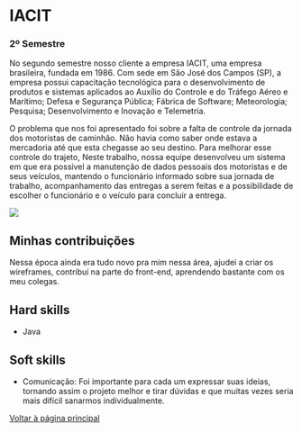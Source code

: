 # IACIT
### 2º Semestre 
No segundo semestre nosso cliente a empresa IACIT, uma empresa brasileira, fundada em 1986. Com sede em São José dos Campos (SP), a empresa possui capacitação tecnológica para o desenvolvimento de produtos e sistemas aplicados ao Auxílio do Controle e do Tráfego Aéreo e Marítimo; Defesa e Segurança Pública; Fábrica de Software; Meteorologia; Pesquisa; Desenvolvimento e Inovação e Telemetria.

O problema que nos foi apresentado foi sobre a falta de controle da jornada dos motoristas de caminhão. Não havia como saber onde estava a mercadoria até que esta chegasse ao seu destino. Para melhorar esse controle do trajeto, Neste trabalho, nossa equipe desenvolveu um sistema em que era possível a manutenção de dados pessoais dos motoristas e de seus veículos, mantendo o funcionário informado sobre sua jornada de trabalho, acompanhamento das entregas a serem feitas e a possibilidade de escolher o funcionário e o veículo para concluir a entrega.


![ ](https://github.com/AnaPaulaSOliveira/Portifolio--TG/blob/main/images/IACIT.png)

## Minhas contribuições 
Nessa época ainda era tudo novo pra mim nessa área, ajudei a criar os wireframes, contribuí na parte do front-end, aprendendo bastante com os meu colegas.

## Hard skills
- Java 
## Soft skills
- Comunicação: Foi importante para cada um expressar suas ideias, tornando assim o projeto melhor e tirar dúvidas e que muitas vezes seria mais difícil sanarmos individualmente.

[Voltar à página principal](https://github.com/AnaPaulaSOliveira/Portifolio--TG/blob/main/README.md)
